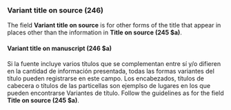 ### Variant title on source (246)

The field **Variant title on source** is for other forms of the title that appear in places other than the information in **Title on source (245 $a)**.

#### Variant title on manuscript (246 $a)

Si la fuente incluye varios títulos que se complementan entre sí y/o difieren en la cantidad de información presentada, todas las formas variantes del título pueden registrarse en este campo. Los encabezados, títulos de cabecera o títulos de las particellas son ejemplso de lugares en los que pueden encontrarse Variantes de título. Follow the guidelines as for the field **Title on source (245 $a)**.
